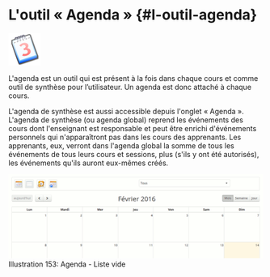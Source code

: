 # L&#039;outil « Agenda » {#l-outil-agenda}

<img width="64px" src="../assets/image302.svg">

L&#039;agenda est un outil qui est présent à la fois dans chaque cours et comme outil de synthèse pour l’utilisateur. Un agenda est donc attaché à chaque cours.

L&#039;agenda de synthèse est aussi accessible depuis l&#039;onglet « Agenda ». L&#039;agenda de synthèse (ou agenda global) reprend les événements des cours dont l&#039;enseignant est responsable et peut être enrichi d&#039;événements personnels qui n&#039;apparaîtront pas dans les cours des apprenants. Les apprenants, eux, verront dans l&#039;agenda global la somme de tous les événements de tous leurs cours et sessions, plus (s&#039;ils y ont été autorisés), les événements qu&#039;ils auront eux-mêmes créés.

![](../assets/image229.png)Illustration 153: Agenda - Liste vide
